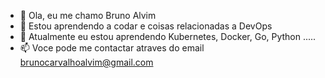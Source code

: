 - 👋 Ola, eu me chamo Bruno Alvim
- 👀 Estou aprendendo a codar e coisas relacionadas a DevOps 
- 🌱 Atualmente eu estou aprendendo Kubernetes, Docker, Go, Python ..... 
- 📫 Voce pode me contactar atraves do email brunocarvalhoalvim@gmail.com

<!---
BrunoCarvalhoAlvim/BrunoCarvalhoAlvim is a ✨ special ✨ repository because its `README.md` (this file) appears on your GitHub profile.
You can click the Preview link to take a look at your changes.
--->
